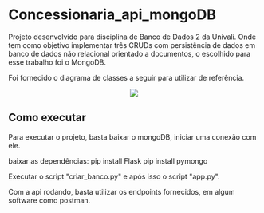 # Concessionaria_api_mongoDB

Projeto desenvolvido para disciplina de Banco de Dados 2 da Univali. 
Onde tem como objetivo implementar três CRUDs com persistência de dados em banco de dados não relacional orientado a documentos, o escolhido para esse trabalho foi o MongoDB.

Foi fornecido o diagrama de classes a seguir para utilizar de referência. 

<p align="center">
    <img src="https://github.com/AllanLimaS/Concessionaria_api_mongoDB/assets/49033925/ba88d69f-a44b-4ee3-a060-c61bc17e3537">
</p>

## Como executar

Para executar o projeto, basta baixar o mongoDB, iniciar uma conexão com ele.

baixar as dependências: 
pip install Flask
pip install pymongo

Executar o script "criar_banco.py" e após isso o script "app.py". 

Com a api rodando, basta utilizar os endpoints fornecidos, em algum software como postman. 

